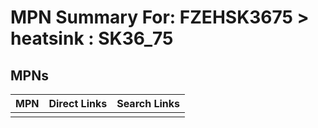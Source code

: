 



# MPN Summary For: FZEHSK3675 > heatsink : SK36_75

## MPNs
  

|MPN|Direct Links|Search Links|
| :--- | :--- | :--- |
||||
